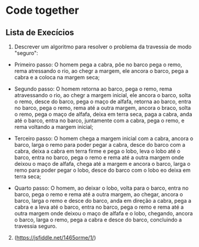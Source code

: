 # Code together

## Lista de Execícios
1. Descrever um algoritmo para resolver o problema da travessia de modo "seguro":

- Primeiro passo: O homem pega a cabra, põe no barco pega o remo, rema atressando o rio, ao chegr a margem, ele ancora o barco, pega a cabra e a coloca na margem seca;

- Segundo passo: O homem retorna ao barco, pega o remo, rema atravessando o rio, ao chegr a margem inicial, ele ancora o barco, solta o remo, desce do barco, pega o maço de alfafa, retorna ao barco, entra no barco, pega o remo, rema até a outra margem, ancora o braco, solta o remo, pega o maço de alfafa, deixa em terra seca, paga a cabra, anda até o barco, entra no barco, juntamente com a cabra, pega o remo, e rema voltando a margem inicial;

- Terceiro passo: O homem chega a margem inicial com a cabra, ancora o barco, larga o remo para poder pegar a cabra, desce do barco com a cabra, deixa a cabra em terra firme e pega o lobo, leva o lobo até o barco, entra no barco, pega o remo e rema até a outra margem onde deixou o maço de alfafa, chega até a margem e ancora o barco, larga o remo para poder pegar o lobo, desce do barco com o lobo eo deixa em terra seca;

- Quarto passo: O homem, ao deixar o lobo, volta para o barco, entra no barco, pega o remo e rema até a outra margem, ao chegar, ancora o barco, larga o remo e desce do barco, anda em direção a cabra, pega a cabra e a leva até o barco, entra no barco, pega o remo e rema até a outra margem onde deixou o maço de alfafa e o lobo, chegando, ancora o barco, larga o remo, pega a cabra e desce do barco, concluindo a travessia seguro.

2. (https://jsfiddle.net/1465orme/1/)